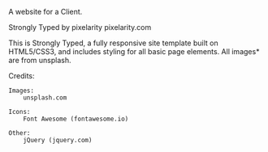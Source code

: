 A website for a Client.

Strongly Typed by pixelarity
pixelarity.com 

This is Strongly Typed, a fully responsive site template built on HTML5/CSS3,
and includes styling for all basic page elements. All images* are from unsplash. 

Credits:

	Images:
		unsplash.com

	Icons:
		Font Awesome (fontawesome.io)

	Other:
		jQuery (jquery.com)
